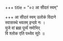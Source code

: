 +++
title = "०२ आ सीदतं स्वम्"

+++
आ सीदतं स्वम् उलोकं विदाने  
स्वासस्थे भवतम् इन्दवे नः ।  
युजे वां ब्रह्म पूर्व्यं नमोभिर्  
वि श्लोक एति पथ्येव सूरेः ॥